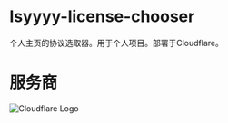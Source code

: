 # lsyyyy-license-chooser
个人主页的协议选取器。用于个人项目。部署于Cloudflare。

# 服务商
![Cloudflare Logo](https://lsyyyy-imagebed.pages.dev/file/bb5bccb56ab118d208ac4.png)
